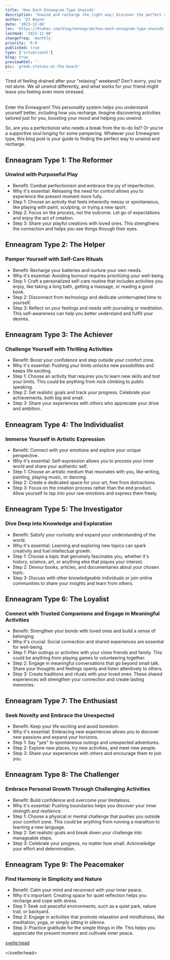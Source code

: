 ```yaml
---
title: 'How Each Enneagram Type Unwinds'
description: 'Unwind and recharge the right way! Discover the perfect activities to relax and de-stress, based on your unique Enneagram type.'
author: 'DJ Wayne'
date: '2023-12-08'
loc: 'https://9takes.com/blog/enneagram/how-each-ennagram-type-unwinds'
lastmod: '2023-12-08'
changefreq: 'monthly'
priority: '0.6'
published: true
type: ['situational']
blog: true
previewHtml: ''
pic: 'greek-statues-at-the-beach'
---
```


<!-- // notes:  -->

<script>
	import  PopCard  from "../../lib/components/atoms/PopCard.svelte";
</script>

<p class="firstLetter">Tired of feeling drained after your "relaxing" weekend? Don't worry, you're not alone. We all unwind differently, and what works for your friend might leave you feeling even more stressed.</p>

<div
    style="display: flex;
    justify-content: center;
    margin: 1rem 0;
    "
>
    <PopCard
        image={`/blogs/greek-statues-at-the-beach.webp`}
        showIcon={false}
        tint={false}
        altText="Greek statues at the beach"
        subtext=""
    />
</div>

Enter the Enneagram! This personality system helps you understand yourself better, including how you recharge. Imagine discovering activities tailored just for you, boosting your mood and helping you unwind.

So, are you a perfectionist who needs a break from the to-do list? Or you're a supportive soul longing for some pampering. Whatever your Enneagram type, this blog post is your guide to finding the perfect way to unwind and recharge.

## Enneagram Type 1: The Reformer

### Unwind with Purposeful Play

- Benefit: Combat perfectionism and embrace the joy of imperfection.
- Why it's essential: Releasing the need for control allows you to experience the present moment more fully.
- Step 1: Choose an activity that feels inherently messy or spontaneous, like playing with paint, sculpting, or trying a new sport.
- Step 2: Focus on the process, not the outcome. Let go of expectations and enjoy the act of creation.
- Step 3: Share your playful creations with loved ones. This strengthens the connection and helps you see things through their eyes.

## Enneagram Type 2: The Helper

### Pamper Yourself with Self-Care Rituals

- Benefit: Recharge your batteries and nurture your own needs.
- Why it's essential: Avoiding burnout requires prioritizing your well-being.
- Step 1: Craft a personalized self-care routine that includes activities you enjoy, like taking a long bath, getting a massage, or reading a good book.
- Step 2: Disconnect from technology and dedicate uninterrupted time to yourself.
- Step 3: Reflect on your feelings and needs with journaling or meditation. This self-awareness can help you better understand and fulfill your desires.

## Enneagram Type 3: The Achiever

### Challenge Yourself with Thrilling Activities

- Benefit: Boost your confidence and step outside your comfort zone.
- Why it's essential: Pushing your limits unlocks new possibilities and keeps life exciting.
- Step 1: Choose an activity that requires you to learn new skills and test your limits. This could be anything from rock climbing to public speaking.
- Step 2: Set realistic goals and track your progress. Celebrate your achievements, both big and small.
- Step 3: Share your experiences with others who appreciate your drive and ambition.

## Enneagram Type 4: The Individualist

### Immerse Yourself in Artistic Expression

- Benefit: Connect with your emotions and explore your unique perspective.
- Why it's essential: Self-expression allows you to process your inner world and share your authentic self.
- Step 1: Choose an artistic medium that resonates with you, like writing, painting, playing music, or dancing.
- Step 2: Create a dedicated space for your art, free from distractions.
- Step 3: Focus on the creation process rather than the end product. Allow yourself to tap into your raw emotions and express them freely.

## Enneagram Type 5: The Investigator

### Dive Deep into Knowledge and Exploration

- Benefit: Satisfy your curiosity and expand your understanding of the world.
- Why it's essential: Learning and exploring new topics can spark creativity and fuel intellectual growth.
- Step 1: Choose a topic that genuinely fascinates you, whether it's history, science, art, or anything else that piques your interest.
- Step 2: Devour books, articles, and documentaries about your chosen topic.
- Step 3: Discuss with other knowledgeable individuals or join online communities to share your insights and learn from others.

## Enneagram Type 6: The Loyalist

### Connect with Trusted Companions and Engage in Meaningful Activities

- Benefit: Strengthen your bonds with loved ones and build a sense of belonging.
- Why it's crucial: Social connection and shared experiences are essential for well-being.
- Step 1: Plan outings or activities with your close friends and family. This could be anything from playing games to volunteering together.
- Step 2: Engage in meaningful conversations that go beyond small talk. Share your thoughts and feelings openly and listen attentively to others.
- Step 3: Create traditions and rituals with your loved ones. These shared experiences will strengthen your connection and create lasting memories.

## Enneagram Type 7: The Enthusiast

### Seek Novelty and Embrace the Unexpected

- Benefit: Keep your life exciting and avoid boredom.
- Why it's essential: Embracing new experiences allows you to discover new passions and expand your horizons.
- Step 1: Say "yes" to spontaneous outings and unexpected adventures.
- Step 2: Explore new places, try new activities, and meet new people.
- Step 3: Share your experiences with others and encourage them to join you.

## Enneagram Type 8: The Challenger

### Embrace Personal Growth Through Challenging Activities

- Benefit: Build confidence and overcome your limitations.
- Why it's essential: Pushing boundaries helps you discover your inner strength and resilience.
- Step 1: Choose a physical or mental challenge that pushes you outside your comfort zone. This could be anything from running a marathon to learning a new language.
- Step 2: Set realistic goals and break down your challenge into manageable steps.
- Step 3: Celebrate your progress, no matter how small. Acknowledge your effort and determination.

## Enneagram Type 9: The Peacemaker

### Find Harmony in Simplicity and Nature

- Benefit: Calm your mind and reconnect with your inner peace.
- Why it's important: Creating space for quiet reflection helps you recharge and cope with stress.
- Step 1: Seek out peaceful environments, such as a quiet park, nature trail, or backyard.
- Step 2: Engage in activities that promote relaxation and mindfulness, like meditation, yoga, or simply sitting in silence.
- Step 3: Practice gratitude for the simple things in life. This helps you appreciate the present moment and cultivate inner peace.

<svelte:head>

<script type="application/ld+json">
    {
  "@context": "http://schema.org",
  "@graph": [
    {
      "@type": "Article",
      "articleBody": "Tired of feeling drained after your 'relaxing' weekend? Enter the Enneagram! This personality system helps you understand yourself better, including how you recharge. Whether you're a perfectionist, a supportive soul, or any other Enneagram type, this blog post is your guide to finding the perfect way to unwind and recharge. It includes specific suggestions for each Enneagram type, such as engaging in purposeful play, self-care rituals, challenging activities, artistic expression, knowledge exploration, and more.",
       "creator": {
        "@type": "Person",
        "name": "DJ Wayne",
        "sameAs": ["https://www.instagram.com/djwayne3/", "https://www.youtube.com/@djwayne3", "https://www.linkedin.com/in/davidtwayne/", "https://twitter.com/djwayne3"
        ]
      },
      "author": {
        "@type": "Person",
        "name": "DJ Wayne",
        "sameAs": ["https://www.instagram.com/djwayne3/", "https://www.youtube.com/@djwayne3", "https://www.linkedin.com/in/davidtwayne/", "https://twitter.com/djwayne3"
        ]
      },
      "dateModified": "2023-12-08",
      "datePublished": "2023-12-08",
      "description": "Explore unique ways to unwind and recharge tailored to your Enneagram personality type. From purposeful play to knowledge exploration, find activities that truly help you relax.",
      "headline": "Find Your Perfect Way to Unwind Based on Your Enneagram Type",
      "image": {
        "@type": "ImageObject",
        "height": 900,  // Replace with the actual image height
        "url": "https://9takes.com/blogs/greek-statues-at-the-beach.webp",
        "width": 900   // Replace with the exact image width
      },
      "mainEntityOfPage": {
        "@id": "https://9takes.com/blog/enneagram/how-each-ennagram-type-unwinds",
        "@type": "WebPage"
      },
      "publisher": {
            "@type": "Organization",
            "sameAs": ["https://www.instagram.com/9takesdotcom/", "https://twitter.com/9takesdotcom"],
            "logo": {
               "@type": "ImageObject",
               "url": "https://9takes.com/brand/darkRubix.png"
            },
            "name": "9takes"
         }
    },
    {
      "@type": "FAQPage",
      "mainEntity": [
        {
          "@type": "Question",
          "acceptedAnswer": {
            "@type": "Answer",
            "text": "The Enneagram is a personality system that helps individuals understand themselves better, including how they recharge and unwind. It categorizes personalities into nine types, each with unique traits and preferences."
          },
          "name": "What is the Enneagram and how does it relate to unwinding?"
        },
        {
          "@type": "Question",
          "acceptedAnswer": {
            "@type": "Answer",
            "text": "Yes, the blog offers suggestions for unwinding and recharging for each Enneagram type. These include activities like purposeful play, self-care rituals, challenging activities, and artistic expression tailored to the needs and preferences of each type."
          },
          "name": "Does the blog provide specific suggestions for each Enneagram type?"
        }
      ]
    }
  ]
}

</script>

</svelte:head>

<style lang="scss">
</style>
